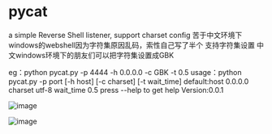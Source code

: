 # pycat
a simple Reverse Shell listener, support charset config
苦于中文环境下windows的webshell因为字符集原因乱码，索性自己写了半个
支持字符集设置
中文windows环境下的朋友们可以把字符集设置成GBK

eg：python pycat.py -p 4444 -h 0.0.0.0 -c GBK -t 0.5 
usage：python pycat.py -p port [-h host]  [-c charset]  [-t wait_time]
       default:host 0.0.0.0    charset utf-8    wait_time 0.5
press --help to get help
Version:0.0.1

![image](https://user-images.githubusercontent.com/26599551/222226679-f56731da-f2b5-4a49-be68-dd9b1adb838b.png)


![image](https://user-images.githubusercontent.com/26599551/222226368-86013099-ea3a-4524-8b44-17be88da6839.png)
